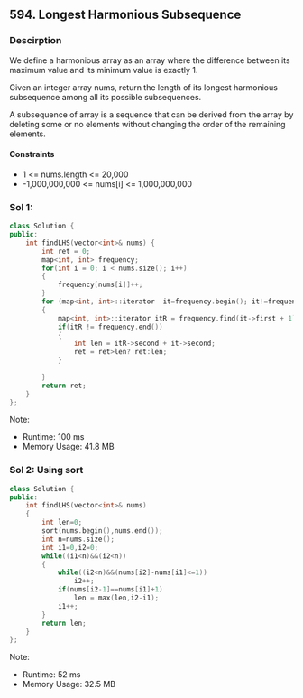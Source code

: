 ## 594. Longest Harmonious Subsequence

### Descirption 
We define a harmonious array as an array where the difference between its maximum value and its minimum value is exactly 1.

Given an integer array nums, return the length of its longest harmonious subsequence among all its possible subsequences.

A subsequence of array is a sequence that can be derived from the array by deleting some or no elements without changing the order of the remaining elements.

#### Constraints
- 1 <= nums.length <= 20,000
- -1,000,000,000 <= nums[i] <= 1,000,000,000

### Sol 1: 

```C++
class Solution {
public:
    int findLHS(vector<int>& nums) {
        int ret = 0;
        map<int, int> frequency;
        for(int i = 0; i < nums.size(); i++)
        {
            frequency[nums[i]]++;
        }
        for (map<int, int>::iterator  it=frequency.begin(); it!=frequency.end(); ++it)
        {
            map<int, int>::iterator itR = frequency.find(it->first + 1);
            if(itR != frequency.end())
            {
                int len = itR->second + it->second;
                ret = ret>len? ret:len;
            }
            
        }
        return ret;
    }
};
```
Note:
- Runtime: 100 ms
- Memory Usage: 41.8 MB
### Sol 2: Using sort
```C++
class Solution {
public:
    int findLHS(vector<int>& nums) 
    {
        int len=0;
        sort(nums.begin(),nums.end());
        int n=nums.size();
        int i1=0,i2=0;
        while((i1<n)&&(i2<n))
        {
            while((i2<n)&&(nums[i2]-nums[i1]<=1))
                i2++;
            if(nums[i2-1]==nums[i1]+1)
                len = max(len,i2-i1);
            i1++;
        }    
        return len;
    }
};
```
Note:
- Runtime: 52 ms
- Memory Usage: 32.5 MB
